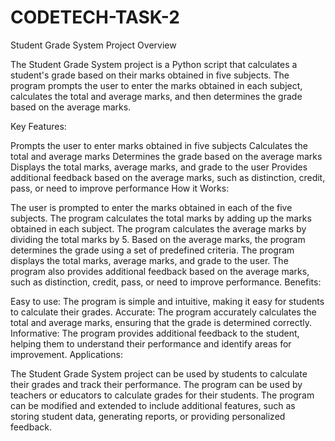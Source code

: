 # CODETECH-TASK-2
Student Grade System Project
Overview

The Student Grade System project is a Python script that calculates a student's grade based on their marks obtained in five subjects. The program prompts the user to enter the marks obtained in each subject, calculates the total and average marks, and then determines the grade based on the average marks.

Key Features:

Prompts the user to enter marks obtained in five subjects
Calculates the total and average marks
Determines the grade based on the average marks
Displays the total marks, average marks, and grade to the user
Provides additional feedback based on the average marks, such as distinction, credit, pass, or need to improve performance
How it Works:

The user is prompted to enter the marks obtained in each of the five subjects.
The program calculates the total marks by adding up the marks obtained in each subject.
The program calculates the average marks by dividing the total marks by 5.
Based on the average marks, the program determines the grade using a set of predefined criteria.
The program displays the total marks, average marks, and grade to the user.
The program also provides additional feedback based on the average marks, such as distinction, credit, pass, or need to improve performance.
Benefits:

Easy to use: The program is simple and intuitive, making it easy for students to calculate their grades.
Accurate: The program accurately calculates the total and average marks, ensuring that the grade is determined correctly.
Informative: The program provides additional feedback to the student, helping them to understand their performance and identify areas for improvement.
Applications:

The Student Grade System project can be used by students to calculate their grades and track their performance.
The program can be used by teachers or educators to calculate grades for their students.
The program can be modified and extended to include additional features, such as storing student data, generating reports, or providing personalized feedback.
